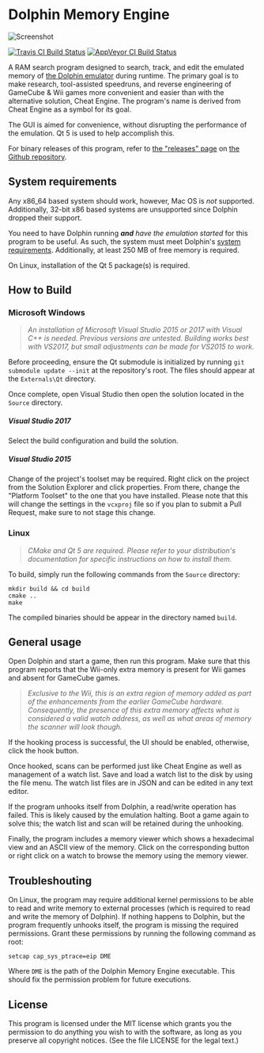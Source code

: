 # Dolphin Memory Engine

![Screenshot](https://raw.githubusercontent.com/aldelaro5/Dolphin-memory-engine/master/Docs/screenshot.png)

[![Travis CI Build Status](https://travis-ci.org/aldelaro5/Dolphin-memory-engine.svg?branch=master)](https://travis-ci.org/aldelaro5/Dolphin-memory-engine)
[![AppVeyor CI Build Status](https://ci.appveyor.com/api/projects/status/sdf1o4kh3g1e68m9?svg=true)](https://ci.appveyor.com/project/aldelaro5/dolphin-memory-engine)

A RAM search program designed to search, track, and edit the emulated memory of [the Dolphin emulator](https://github.com/dolphin-emu/dolphin) during runtime. The primary goal is to make research, tool-assisted speedruns, and reverse engineering of GameCube & Wii games more convenient and easier than with the alternative solution, Cheat Engine. The program's name is derived from Cheat Engine as a symbol for its goal.

The GUI is aimed for convenience, without disrupting the performance of the emulation. Qt 5 is used to help accomplish this.

For binary releases of this program, refer to [the "releases" page](https://github.com/aldelaro5/Dolphin-memory-engine/releases) on [the Github repository](https://github.com/aldelaro5/Dolphin-memory-engine).


## System requirements
Any x86_64 based system should work, however, Mac OS is _not_ supported. Additionally, 32-bit x86 based systems are unsupported since Dolphin dropped their support.

You need to have Dolphin running ***and*** _have the emulation started_ for this program to be useful. As such, the system must meet Dolphin's [system requirements](https://github.com/dolphin-emu/dolphin#system-requirements). Additionally, at least 250 MB of free memory is required.

On Linux, installation of the Qt 5 package(s) is required.


## How to Build
### Microsoft Windows
> *An installation of Microsoft Visual Studio 2015 or 2017 with Visual C++ is needed. Previous versions are untested. Building works best with VS2017, but small adjustments can be made for VS2015 to work.*

Before proceeding, ensure the Qt submodule is initialized by running `git submodule update --init` at the repository's root. The files should appear at the `Externals\Qt` directory.

Once complete, open Visual Studio then open the solution located in the `Source` directory.

##### Visual Studio 2017
Select the build configuration and build the solution.

##### Visual Studio 2015
Change of the project's toolset may be required. Right click on the project from the Solution Explorer and click properties. From there, change the "Platform Toolset" to the one that you have installed. Please note that this will change the settings in the `vcxproj` file so if you plan to submit a Pull Request, make sure to not stage this change.


### Linux
> _CMake and Qt 5 are required. Please refer to your distribution's documentation for specific instructions on how to install them._

To build, simply run the following commands from the `Source` directory:

	mkdir build && cd build
	cmake ..
	make

The compiled binaries should be appear in the directory named `build`.


## General usage
Open Dolphin and start a game, then run this program. Make sure that this program reports that the Wii-only extra memory is present for Wii games and absent for GameCube games.

>_Exclusive to the Wii, this is an extra region of memory added as part of the enhancements from the earlier GameCube hardware. Consequently, the presence of this extra memory affects what is considered a valid watch address, as well as what areas of memory the scanner will look though._

If the hooking process is successful, the UI should be enabled, otherwise, click the hook button.

Once hooked, scans can be performed just like Cheat Engine as well as management of a watch list. Save and load a watch list to the disk by using the file menu. The watch list files are in JSON and can be edited in any text editor.

If the program unhooks itself from Dolphin, a read/write operation has failed. This is likely caused by the emulation halting. Boot a game again to solve this; the watch list and scan will be retained during the unhooking.

Finally, the program includes a memory viewer which shows a hexadecimal view and an ASCII view of the memory. Click on the corresponding button or right click on a watch to browse the memory using the memory viewer.

## Troubleshouting

On Linux, the program may require additional kernel permissions to be able to read and write memory to external processes (which is required to read and write the memory of Dolphin).  If nothing happens to Dolphin, but the program frequently unhooks itself, the program is missing the required permissions.  Grant these permissions by running the following command as root:

	setcap cap_sys_ptrace=eip DME

Where `DME` is the path of the Dolphin Memory Engine executable.  This should fix the permission problem for future executions.

## License
This program is licensed under the MIT license which grants you the permission to do  anything you wish to with the software, as long as you preserve all copyright notices. (See the file LICENSE for the legal text.)
